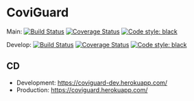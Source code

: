 # CoviGuard

Main:
[![Build Status](https://app.travis-ci.com/gcivil-nyu-org/S2022-Team-6-repo.svg?branch=main)](https://app.travis-ci.com/gcivil-nyu-org/S2022-Team-6-repo)
[![Coverage Status](https://coveralls.io/repos/github/gcivil-nyu-org/S2022-Team-6-repo/badge.svg?branch=main)](https://coveralls.io/github/gcivil-nyu-org/S2022-Team-6-repo?branch=main)
[![Code style: black](https://img.shields.io/badge/code%20style-black-000000.svg)](https://github.com/psf/black)

Develop:
[![Build Status](https://app.travis-ci.com/gcivil-nyu-org/S2022-Team-6-repo.svg?branch=develop)](https://app.travis-ci.com/gcivil-nyu-org/S2022-Team-6-repo)
[![Coverage Status](https://coveralls.io/repos/github/gcivil-nyu-org/S2022-Team-6-repo/badge.svg)](https://coveralls.io/github/gcivil-nyu-org/S2022-Team-6-repo)
[![Code style: black](https://img.shields.io/badge/code%20style-black-000000.svg)](https://github.com/psf/black)

## CD

- Development:  https://coviguard-dev.herokuapp.com/
- Production: https://coviguard.herokuapp.com/
